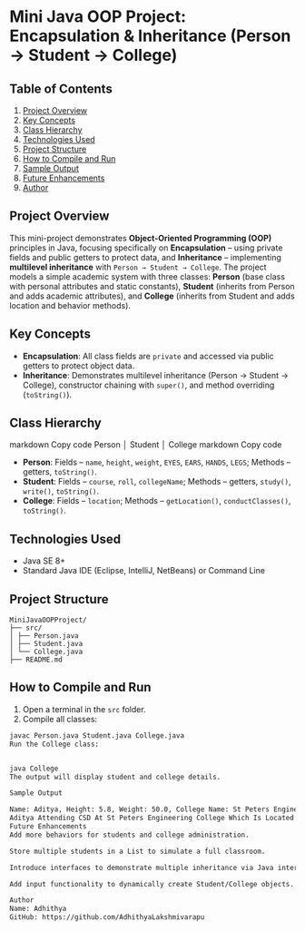 # Mini Java OOP Project: Encapsulation & Inheritance (Person → Student → College)

## Table of Contents
1. [Project Overview](#project-overview)  
2. [Key Concepts](#key-concepts)  
3. [Class Hierarchy](#class-hierarchy)  
4. [Technologies Used](#technologies-used)  
5. [Project Structure](#project-structure)  
6. [How to Compile and Run](#how-to-compile-and-run)  
7. [Sample Output](#sample-output)  
8. [Future Enhancements](#future-enhancements)  
9. [Author](#author)  

## Project Overview
This mini-project demonstrates **Object-Oriented Programming (OOP)** principles in Java, focusing specifically on **Encapsulation** – using private fields and public getters to protect data, and **Inheritance** – implementing **multilevel inheritance** with `Person → Student → College`. The project models a simple academic system with three classes: **Person** (base class with personal attributes and static constants), **Student** (inherits from Person and adds academic attributes), and **College** (inherits from Student and adds location and behavior methods).  

## Key Concepts
- **Encapsulation**: All class fields are `private` and accessed via public getters to protect object data.  
- **Inheritance**: Demonstrates multilevel inheritance (Person → Student → College), constructor chaining with `super()`, and method overriding (`toString()`).  

## Class Hierarchy
markdown
Copy code
    Person
      │
    Student
      │
    College
markdown
Copy code
- **Person**: Fields – `name`, `height`, `weight`, `EYES`, `EARS`, `HANDS`, `LEGS`; Methods – getters, `toString()`.  
- **Student**: Fields – `course`, `roll`, `collegeName`; Methods – getters, `study()`, `write()`, `toString()`.  
- **College**: Fields – `location`; Methods – `getLocation()`, `conductClasses()`, `toString()`.  

## Technologies Used
- Java SE 8+  
- Standard Java IDE (Eclipse, IntelliJ, NetBeans) or Command Line  

## Project Structure
```text
MiniJavaOOPProject/
├── src/
│ ├── Person.java
│ ├── Student.java
│ └── College.java
├── README.md
```


## How to Compile and Run
1. Open a terminal in the `src` folder.  
2. Compile all classes:  
```bash
javac Person.java Student.java College.java
Run the College class:


java College
The output will display student and college details.

Sample Output

Name: Aditya, Height: 5.8, Weight: 50.0, College Name: St Peters Engineering College, Course Name: CSD, Roll: 1, College Location: MaisammaGuda
Aditya Attending CSD At St Peters Engineering College Which Is Located In MaisammaGuda Bearing Roll Number: 1
Future Enhancements
Add more behaviors for students and college administration.

Store multiple students in a List to simulate a full classroom.

Introduce interfaces to demonstrate multiple inheritance via Java interfaces.

Add input functionality to dynamically create Student/College objects.

Author
Name: Adhithya
GitHub: https://github.com/AdhithyaLakshmivarapu
